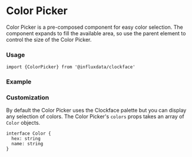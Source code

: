 # Color Picker

Color Picker is a pre-composed component for easy color selection. The component expands to fill the available area, so use the parent element to control the size of the Color Picker.

### Usage
```tsx
import {ColorPicker} from '@influxdata/clockface'
```

### Example
<!-- STORY -->

### Customization

By default the Color Picker uses the Clockface palette but you can display any selection of colors. The Color Picker's `colors` props takes an array of `Color` objects.

```tsx
interface Color {
  hex: string
  name: string
}
```

<!-- STORY HIDE START -->

<!-- STORY HIDE END -->

<!-- PROPS -->

